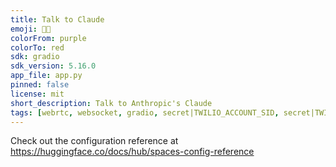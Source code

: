 ```yaml
---
title: Talk to Claude
emoji: 👨‍🦰
colorFrom: purple
colorTo: red
sdk: gradio
sdk_version: 5.16.0
app_file: app.py
pinned: false
license: mit
short_description: Talk to Anthropic's Claude
tags: [webrtc, websocket, gradio, secret|TWILIO_ACCOUNT_SID, secret|TWILIO_AUTH_TOKEN, secret|GROQ_API_KEY, secret|ANTHROPIC_API_KEY, secret|ELEVENLABS_API_KEY]
---
```


Check out the configuration reference at https://huggingface.co/docs/hub/spaces-config-reference